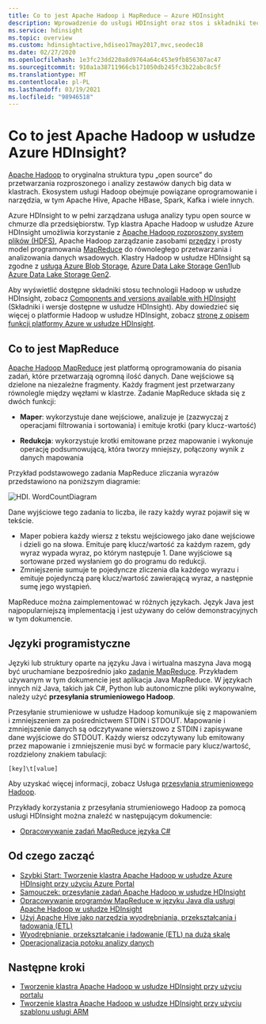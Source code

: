 ```yaml
---
title: Co to jest Apache Hadoop i MapReduce — Azure HDInsight
description: Wprowadzenie do usługi HDInsight oraz stos i składniki technologii Apache Hadoop.
ms.service: hdinsight
ms.topic: overview
ms.custom: hdinsightactive,hdiseo17may2017,mvc,seodec18
ms.date: 02/27/2020
ms.openlocfilehash: 1e3fc23dd220a8d9764a64c453e9fb856307ac47
ms.sourcegitcommit: 910a1a38711966cb171050db245fc3b22abc8c5f
ms.translationtype: MT
ms.contentlocale: pl-PL
ms.lasthandoff: 03/19/2021
ms.locfileid: "98946518"
---
```

# <a name="what-is-apache-hadoop-in-azure-hdinsight"></a>Co to jest Apache Hadoop w usłudze Azure HDInsight?

[Apache Hadoop](https://hadoop.apache.org/) to oryginalna struktura typu „open source” do przetwarzania rozproszonego i analizy zestawów danych big data w klastrach. Ekosystem usługi Hadoop obejmuje powiązane oprogramowanie i narzędzia, w tym Apache Hive, Apache HBase, Spark, Kafka i wiele innych.

Azure HDInsight to w pełni zarządzana usługa analizy typu open source w chmurze dla przedsiębiorstw. Typ klastra Apache Hadoop w usłudze Azure HDInsight umożliwia korzystanie z [Apache Hadoop rozproszony system plików (HDFS)](https://hadoop.apache.org/docs/current/hadoop-project-dist/hadoop-hdfs/HdfsUserGuide.html), Apache Hadoop zarządzanie zasobami [przędzy](https://hadoop.apache.org/docs/current/hadoop-yarn/hadoop-yarn-site/YARN.html) i prosty model programowania [MapReduce](https://hadoop.apache.org/docs/current/hadoop-mapreduce-client/hadoop-mapreduce-client-core/MapReduceTutorial.html) do równoległego przetwarzania i analizowania danych wsadowych.  Klastry Hadoop w usłudze HDInsight są zgodne z [usługą Azure Blob Storage](../../storage/common/storage-introduction.md), [Azure Data Lake Storage Gen1](../../data-lake-store/data-lake-store-overview.md)lub [Azure Data Lake Storage Gen2](../../storage/blobs/data-lake-storage-introduction.md).

Aby wyświetlić dostępne składniki stosu technologii Hadoop w usłudze HDInsight, zobacz [Components and versions available with HDInsight](../hdinsight-component-versioning.md) (Składniki i wersje dostępne w usłudze HDInsight). Aby dowiedzieć się więcej o platformie Hadoop w usłudze HDInsight, zobacz [stronę z opisem funkcji platformy Azure w usłudze HDInsight](https://azure.microsoft.com/services/hdinsight/).

## <a name="what-is-mapreduce"></a>Co to jest MapReduce

[Apache Hadoop MapReduce](https://hadoop.apache.org/docs/current/hadoop-mapreduce-client/hadoop-mapreduce-client-core/MapReduceTutorial.html) jest platformą oprogramowania do pisania zadań, które przetwarzają ogromną ilość danych. Dane wejściowe są dzielone na niezależne fragmenty. Każdy fragment jest przetwarzany równolegle między węzłami w klastrze. Zadanie MapReduce składa się z dwóch funkcji:

* **Maper**: wykorzystuje dane wejściowe, analizuje je (zazwyczaj z operacjami filtrowania i sortowania) i emituje krotki (pary klucz-wartość)

* **Redukcja**: wykorzystuje krotki emitowane przez mapowanie i wykonuje operację podsumowującą, która tworzy mniejszy, połączony wynik z danych mapowania

Przykład podstawowego zadania MapReduce zliczania wyrazów przedstawiono na poniższym diagramie:

 ![HDI. WordCountDiagram](./media/apache-hadoop-introduction/hdi-word-count-diagram.gif)

Dane wyjściowe tego zadania to liczba, ile razy każdy wyraz pojawił się w tekście.

* Maper pobiera każdy wiersz z tekstu wejściowego jako dane wejściowe i dzieli go na słowa. Emituje parę klucz/wartość za każdym razem, gdy wyraz wypada wyraz, po którym następuje 1. Dane wyjściowe są sortowane przed wysłaniem go do programu do redukcji.
* Zmniejszenie sumuje te pojedyncze zliczenia dla każdego wyrazu i emituje pojedynczą parę klucz/wartość zawierającą wyraz, a następnie sumę jego wystąpień.

MapReduce można zaimplementować w różnych językach. Język Java jest najpopularniejszą implementacją i jest używany do celów demonstracyjnych w tym dokumencie.

## <a name="development-languages"></a>Języki programistyczne

Języki lub struktury oparte na języku Java i wirtualna maszyna Java mogą być uruchamiane bezpośrednio jako [zadanie MapReduce](..//hadoop/submit-apache-hadoop-jobs-programmatically.md). Przykładem używanym w tym dokumencie jest aplikacja Java MapReduce. W językach innych niż Java, takich jak C#, Python lub autonomiczne pliki wykonywalne, należy użyć **przesyłania strumieniowego Hadoop**.

Przesyłanie strumieniowe w usłudze Hadoop komunikuje się z mapowaniem i zmniejszeniem za pośrednictwem STDIN i STDOUT. Mapowanie i zmniejszenie danych są odczytywane wierszowo z STDIN i zapisywane dane wyjściowe do STDOUT. Każdy wiersz odczytywany lub emitowany przez mapowanie i zmniejszenie musi być w formacie pary klucz/wartość, rozdzielony znakiem tabulacji:

`[key]\t[value]`

Aby uzyskać więcej informacji, zobacz Usługa [przesyłania strumieniowego Hadoop](https://hadoop.apache.org/docs/current/hadoop-streaming/HadoopStreaming.html).

Przykłady korzystania z przesyłania strumieniowego Hadoop za pomocą usługi HDInsight można znaleźć w następującym dokumencie:

* [Opracowywanie zadań MapReduce języka C#](apache-hadoop-dotnet-csharp-mapreduce-streaming.md)

## <a name="where-do-i-start"></a>Od czego zacząć

* [Szybki Start: Tworzenie klastra Apache Hadoop w usłudze Azure HDInsight przy użyciu Azure Portal](../hadoop/apache-hadoop-linux-create-cluster-get-started-portal.md)
* [Samouczek: przesyłanie zadań Apache Hadoop w usłudze HDInsight](../hadoop/submit-apache-hadoop-jobs-programmatically.md)
* [Opracowywanie programów MapReduce w języku Java dla usługi Apache Hadoop w usłudze HDInsight](../hadoop/apache-hadoop-develop-deploy-java-mapreduce-linux.md)
* [Użyj Apache Hive jako narzędzia wyodrębniania, przekształcania i ładowania (ETL)](../hadoop/apache-hadoop-using-apache-hive-as-an-etl-tool.md)
* [Wyodrębnianie, przekształcanie i ładowanie (ETL) na dużą skalę](../hadoop/apache-hadoop-etl-at-scale.md)
* [Operacjonalizacja potoku analizy danych](../hdinsight-operationalize-data-pipeline.md)

## <a name="next-steps"></a>Następne kroki

* [Tworzenie klastra Apache Hadoop w usłudze HDInsight przy użyciu portalu](../hadoop/apache-hadoop-linux-create-cluster-get-started-portal.md)
* [Tworzenie klastra Apache Hadoop w usłudze HDInsight przy użyciu szablonu usługi ARM](../hadoop/apache-hadoop-linux-tutorial-get-started.md)